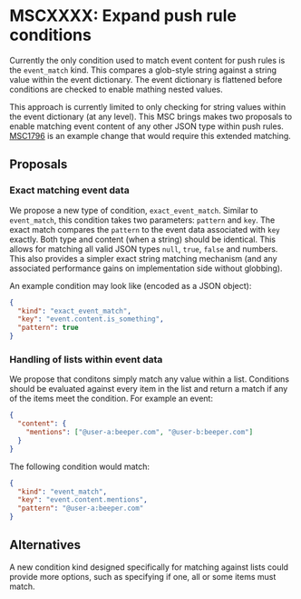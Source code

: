 # MSCXXXX: Expand push rule conditions

Currently the only condition used to match event content for push rules is the `event_match` kind. This compares a glob-style string against a string value within the event dictionary. The event dictionary is flattened before conditions are checked to enable mathing nested values.

This approach is currently limited to only checking for string values within the event dictionary (at any level). This MSC brings makes two proposals to enable matching event content of any other JSON type within push rules. [MSC1796](https://github.com/matrix-org/matrix-spec-proposals/pull/1796) is an example change that would require this extended matching.


## Proposals

### Exact matching event data

We propose a new type of condition, `exact_event_match`. Similar to `event_match`, this condition takes two parameters: `pattern` and `key`. The exact match compares the `pattern` to the event data associated with `key` exactly. Both type and content (when a string) should be identical. This allows for matching all valid JSON types `null`, `true`, `false` and numbers. This also provides a simpler exact string matching mechanism (and any associated performance gains on implementation side without globbing).

An example condition may look like (encoded as a JSON object):

```json
{
  "kind": "exact_event_match",
  "key": "event.content.is_something",
  "pattern": true
}
```

### Handling of lists within event data

We propose that conditons simply match any value within a list. Conditions should be evaluated against every item in the list and return a match if any of the items meet the condition. For example an event:

```json
{
  "content": {
    "mentions": ["@user-a:beeper.com", "@user-b:beeper.com"]
  }
}
```

The following condition would match:

```json
{
  "kind": "event_match",
  "key": "event.content.mentions",
  "pattern": "@user-a:beeper.com"
}
```


## Alternatives

A new condition kind designed specifically for matching against lists could provide more options, such as specifying if one, all or some items must match.
